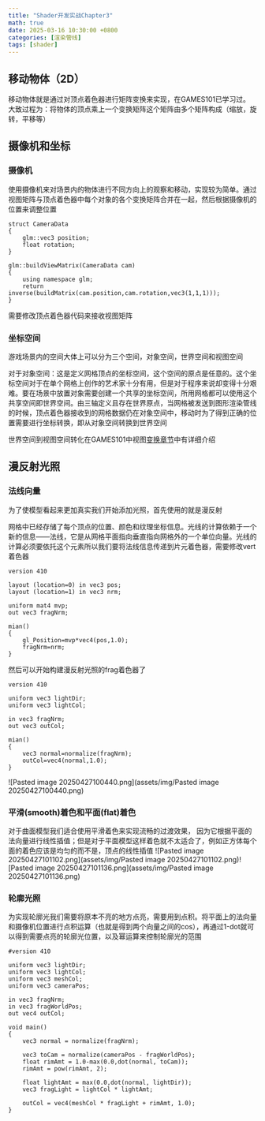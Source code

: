 ```yaml
---
title: "Shader开发实战Chapter3"
math: true
date: 2025-03-16 10:30:00 +0800
categories: [渲染管线]
tags: [shader]
---
```

## 移动物体（2D）

移动物体就是通过对顶点着色器进行矩阵变换来实现，在GAMES101已学习过。大致过程为：将物体的顶点乘上一个变换矩阵这个矩阵由多个矩阵构成（缩放，旋转，平移等）

## 摄像机和坐标

### 摄像机
使用摄像机来对场景内的物体进行不同方向上的观察和移动，实现较为简单。通过视图矩阵与顶点着色器中每个对象的各个变换矩阵合并在一起，然后根据摄像机的位置来调整位置  
```
struct CameraData
{
	glm::vec3 position;
	float rotation;
}

glm::buildViewMatrix(CameraData cam)
{
	using namespace glm;
	return inverse(buildMatrix(cam.position,cam.rotation,vec3(1,1,1)));
}
```
需要修改顶点着色器代码来接收视图矩阵  

### 坐标空间

游戏场景内的空间大体上可以分为三个空间，对象空间，世界空间和视图空间

对于对象空间：这是定义网格顶点的坐标空间，这个空间的原点是任意的。这个坐标空间对于在单个网格上创作的艺术家十分有用，但是对于程序来说却变得十分艰难。要在场景中放置对象需要创建一个共享的坐标空间，所用网格都可以使用这个共享空间即世界空间。由三轴定义且存在世界原点，当网格被发送到图形渲染管线的时候，顶点着色器接收到的网格数据仍在对象空间中，移动时为了得到正确的位置需要进行坐标转换，即从对象空间转换到世界空间

世界空间到视图空间转化在GAMES101中视图[变换章节](obsidian://open?vault=GAMES101&file=Courseware%2FGAMES101_Lecture_04.pdf)中有详细介绍

## 漫反射光照

### 法线向量

为了使模型看起来更加真实我们开始添加光照，首先使用的就是漫反射  

网格中已经存储了每个顶点的位置、颜色和纹理坐标信息。光线的计算依赖于一个新的信息——法线，它是从网格平面指向垂直指向网格外的一个单位向量。光线的计算必须要依托这个元素所以我们要将法线信息传递到片元着色器，需要修改vert着色器
```
version 410

layout (location=0) in vec3 pos;
layout (location=1) in vec3 nrm;

uniform mat4 mvp;
out vec3 fragNrm;

mian()
{
	gl_Position=mvp*vec4(pos,1.0);
	fragNrm=nrm;
}
```
然后可以开始构建漫反射光照的frag着色器了
```
version 410

uniform vec3 lightDir;
uniform vec3 lightCol;

in vec3 fragNrm;
out vec3 outCol;

mian()
{
	vec3 normal=normalize(fragNrm);
	outCol=vec4(normal,1.0);
}
```
![Pasted image 20250427100440.png](assets/img/Pasted image 20250427100440.png)

### 平滑(smooth)着色和平面(flat)着色

对于曲面模型我们适合使用平滑着色来实现流畅的过渡效果， 因为它根据平面的法向量进行线性插值；但是对于平面模型这样着色就不太适合了，例如正方体每个面的着色应该是均匀的而不是，顶点的线性插值
![Pasted image 20250427101102.png](assets/img/Pasted image 20250427101102.png)![Pasted image 20250427101136.png](assets/img/Pasted image 20250427101136.png)

### 轮廓光照

 为实现轮廓光我们需要将原本不亮的地方点亮，需要用到点积。将平面上的法向量和摄像机位置进行点积运算（也就是得到两个向量之间的cos），再通过1-dot就可以得到需要点亮的轮廓光位置，以及幂运算来控制轮廓光的范围
```
#version 410

uniform vec3 lightDir;
uniform vec3 lightCol;
uniform vec3 meshCol;
uniform vec3 cameraPos;

in vec3 fragNrm;
in vec3 fragWorldPos;
out vec4 outCol;

void main()
{
	vec3 normal = normalize(fragNrm);

	vec3 toCam = normalize(cameraPos - fragWorldPos);
	float rimAmt = 1.0-max(0.0,dot(normal, toCam));
	rimAmt = pow(rimAmt, 2);

	float lightAmt = max(0.0,dot(normal, lightDir));
	vec3 fragLight = lightCol * lightAmt;

	outCol = vec4(meshCol * fragLight + rimAmt, 1.0);
}
```
